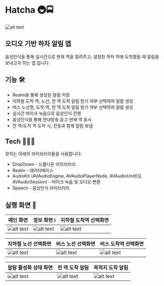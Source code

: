 # Hatcha 🚇🚍
![alt text](https://user-images.githubusercontent.com/68496759/152849774-04a2632a-814b-4fc6-becb-bfdbb1ea7a57.png)
## 오디오 기반 하차 알림 앱

음성인식을 통해 실시간으로 현재 역을 알려주고, 설정한 하차 역에 도착했을 때 알림을 보내고자 하는 앱 입니다.

## 기능 🛠
- Realm을 통해 생성된 알람 저장
- 지하철 도착 역, 노선, 전 역 도착 알림 받기 여부 선택하여 알람 생성
- 버스 노선명, 도착 역, 전 역 도착 알림 받기 여부 선택하여 알람 생성
- 실시간 마이크 녹음으로 음성인식 진행
- 음성인식을 통해 안내방송 듣고 현재 역 표시
- 전 역/도착 역 도착 시, 진동과 함께 알림 보냄

## Tech 👨🏻‍💻

핫차는 아래의 라이브러리들을 사용합니다:
- DropDown - 드롭다운 라이브러리
- Realm - 데이터베이스
- AudioKit (AVAudioEngine, AVAudioPlayerNode, AVAudioUnitEQ, AVAudioSession) - 마이크 녹음 및 오디오 변환
- Speech - 음성인식 라이브러리

## 실행 화면 📱

| 메인 화면   | 정보 화면 ℹ️       |  지하철 도착역 선택화면    |
| ------------- | ------------- | ------------- |
| ![alt text](https://user-images.githubusercontent.com/68496759/153041825-69331f82-4d75-41b3-bec9-a6bd6df84242.png)  | ![alt text](https://user-images.githubusercontent.com/68496759/153041979-1ed0fc36-e67a-48ae-bbcb-a8385d092777.png)  | ![alt text](https://user-images.githubusercontent.com/68496759/153042002-94e4db7d-159d-49dd-b5cd-eb625c6ba0e8.png)  |

| 지하철 노선 선택화면  | 버스 노선 선택화면 | 버스 도착역 선택화면 |
| ------------- | ------------- | ------------- |
| ![alt text](https://user-images.githubusercontent.com/68496759/153042010-e2cedf50-f1c1-450f-822d-9f479a123e14.png)  | ![alt text](https://user-images.githubusercontent.com/68496759/153042017-f4d90914-1874-422b-be17-c8791963305e.png)  | ![alt text](https://user-images.githubusercontent.com/68496759/153042019-d769301e-b03c-4f6e-abe4-9064f5bd08f2.png) |

| 알람 활성화 상태 화면  | 전 역 도착 알림 |  목적지 도착 알림 |
| ------------- | ------------- | ------------- |
| ![alt text](https://user-images.githubusercontent.com/68496759/153042007-f18e491d-2ad1-4d35-88b6-bf4718c9d02a.png)  | ![alt text](https://user-images.githubusercontent.com/68496759/153044247-9aeb3e68-c7d4-4398-8625-f9c0655e9048.png)  | ![alt text](https://user-images.githubusercontent.com/68496759/153044282-8d65ddab-be5a-48b2-8098-ca0db619a22a.png)  |
